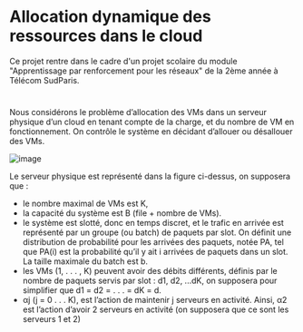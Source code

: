 
# Allocation dynamique des ressources dans le cloud

Ce projet rentre dans le cadre d'un projet scolaire du module "Apprentissage par renforcement pour les réseaux" de la 2ème année à Télécom SudParis.

#  
Nous considérons le problème d’allocation des VMs dans un serveur physique d’un cloud en tenant compte de la charge, et du nombre de VM en fonctionnement. On contrôle le système en décidant d’allouer ou désallouer des VMs.

![image](https://github.com/tahatt13/Reinforcement-Learning-project/assets/95372659/fcf5677f-22f8-4023-a5e6-e850e330fccd)


Le serveur physique est représenté dans la figure ci-dessus, on supposera que :
- le nombre maximal de VMs est K,
- la capacité du système est B (file + nombre de VMs).
- le système est slotté, donc en temps discret, et le trafic en arrivée est représenté par un groupe (ou batch) de paquets par slot. On définit une distribution de probabilité pour les arrivées des paquets, notée PA, tel que PA(i) est la probabilité qu’il y ait i arrivées de paquets dans un slot. La taille maximale du batch est b.
- les VMs (1, . . . , K) peuvent avoir des débits différents, définis par le nombre de paquets
servis par slot : d1, d2, ...dK, on supposera pour simplifier que d1 = d2 = . . . = dK = d.
- αj (j = 0 . . . K), est l’action de maintenir j serveurs en activité. Ainsi, α2 est l’action d’avoir 2 serveurs en activité (on supposera que ce sont les serveurs 1 et 2)
